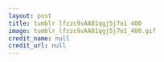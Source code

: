 ```yaml
---
layout: post
title: tumblr lfzzc9vAA81qgj5j7o1 400
image: tumblr_lfzzc9vAA81qgj5j7o1_400.gif
credit_name: null 
credit_url: null
---
```


